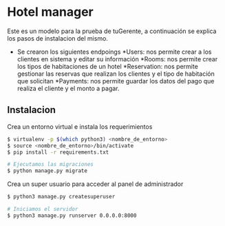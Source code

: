 # Hotel manager

Este es un modelo para la prueba de tuGerente, a continuación se explica los pasos de instalacion del mismo.

- Se crearon los siguientes endpoings
    *Users: nos permite crear a los clientes en sistema y editar su información
    *Rooms: nos permite crear los tipos de habitaciones de un hotel
    *Reservation: nos permite gestionar las reservas que realizan los clientes y el tipo de habitación que solicitan
    *Payments: nos permite guardar los datos del pago que realiza el cliente y el monto a pagar.

## Instalacion

Crea un entorno virtual e instala los requerimientos

```bash
$ virtualenv -p $(which python3) <nombre_de_entorno>
$ source <nombre_de_entorno>/bin/activate
$ pip install -r requirements.txt

# Ejecutamos las migraciones
$ python manage.py migrate
```
Crea un super usuario para acceder al panel de administrador

```bash
$ python3 manage.py createsuperuser

# Iniciamos el servidor
$ python3 manage.py runserver 0.0.0.0:8000
```
